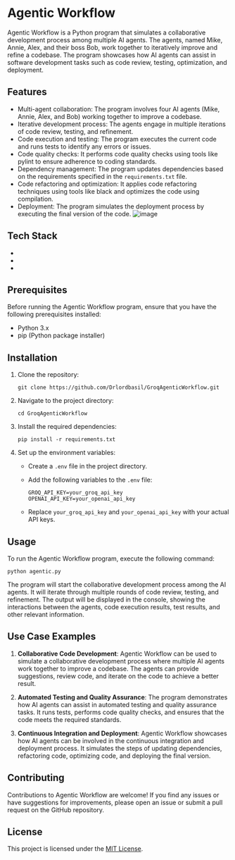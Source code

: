 # Agentic Workflow

Agentic Workflow is a Python program that simulates a collaborative development process among multiple AI agents. The agents, named Mike, Annie, Alex, and their boss Bob, work together to iteratively improve and refine a codebase. The program showcases how AI agents can assist in software development tasks such as code review, testing, optimization, and deployment.

## Features

- Multi-agent collaboration: The program involves four AI agents (Mike, Annie, Alex, and Bob) working together to improve a codebase.
- Iterative development process: The agents engage in multiple iterations of code review, testing, and refinement.
- Code execution and testing: The program executes the current code and runs tests to identify any errors or issues.
- Code quality checks: It performs code quality checks using tools like pylint to ensure adherence to coding standards.
- Dependency management: The program updates dependencies based on the requirements specified in the `requirements.txt` file.
- Code refactoring and optimization: It applies code refactoring techniques using tools like black and optimizes the code using compilation.
- Deployment: The program simulates the deployment process by executing the final version of the code.
![image](https://github.com/Drlordbasil/GroqAgenticWorkflow/assets/126736516/e8980c6a-0c07-4f34-a4a8-9a09f9961c40)
## Tech Stack

- 
-
-

## Prerequisites

Before running the Agentic Workflow program, ensure that you have the following prerequisites installed:

- Python 3.x
- pip (Python package installer)

## Installation

1. Clone the repository:

   ```
   git clone https://github.com/Drlordbasil/GroqAgenticWorkflow.git
   ```

2. Navigate to the project directory:

   ```
   cd GroqAgenticWorkflow
   ```

3. Install the required dependencies: 

   ```
   pip install -r requirements.txt
   ```

4. Set up the environment variables:

   - Create a `.env` file in the project directory.
   - Add the following variables to the `.env` file:

     ```
     GROQ_API_KEY=your_groq_api_key
     OPENAI_API_KEY=your_openai_api_key
     ```

   - Replace `your_groq_api_key` and `your_openai_api_key` with your actual API keys.

## Usage

To run the Agentic Workflow program, execute the following command:

```
python agentic.py
```

The program will start the collaborative development process among the AI agents. It will iterate through multiple rounds of code review, testing, and refinement. The output will be displayed in the console, showing the interactions between the agents, code execution results, test results, and other relevant information.

## Use Case Examples

1. **Collaborative Code Development**: Agentic Workflow can be used to simulate a collaborative development process where multiple AI agents work together to improve a codebase. The agents can provide suggestions, review code, and iterate on the code to achieve a better result.

2. **Automated Testing and Quality Assurance**: The program demonstrates how AI agents can assist in automated testing and quality assurance tasks. It runs tests, performs code quality checks, and ensures that the code meets the required standards.

3. **Continuous Integration and Deployment**: Agentic Workflow showcases how AI agents can be involved in the continuous integration and deployment process. It simulates the steps of updating dependencies, refactoring code, optimizing code, and deploying the final version.

## Contributing

Contributions to Agentic Workflow are welcome! If you find any issues or have suggestions for improvements, please open an issue or submit a pull request on the GitHub repository.

## License

This project is licensed under the [MIT License](LICENSE).
